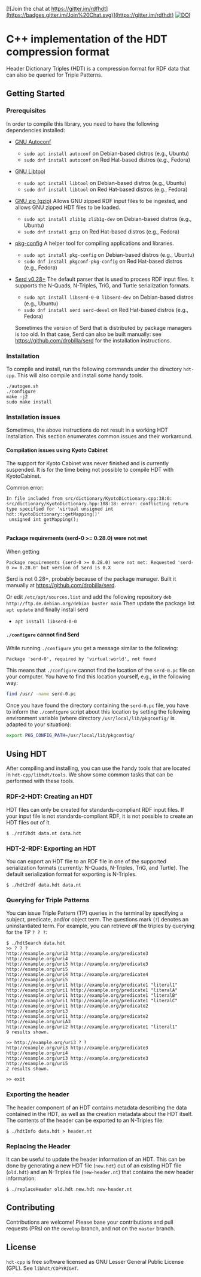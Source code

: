 [![Join the chat at https://gitter.im/rdfhdt](https://badges.gitter.im/Join%20Chat.svg)](https://gitter.im/rdfhdt)
[![DOI](https://zenodo.org/badge/DOI/10.5281/zenodo.580298.svg)](https://doi.org/10.5281/zenodo.580298)

# C++ implementation of the HDT compression format

Header Dictionary Triples (HDT) is a compression format for RDF data
that can also be queried for Triple Patterns.

## Getting Started

### Prerequisites

In order to compile this library, you need to have the following
dependencies installed:

- [GNU Autoconf](https://www.gnu.org/software/autoconf/autoconf.html)

  - `sudo apt install autoconf` on Debian-based distros (e.g., Ubuntu)
  - `sudo dnf install autoconf` on Red Hat-based distros (e.g.,
    Fedora)

- [GNU Libtool](https://www.gnu.org/software/libtool/)

  - `sudo apt install libtool` on Debian-based distros (e.g., Ubuntu)
  - `sudo dnf install libtool` on Red Hat-based distros (e.g., Fedora)

- [GNU zip (gzip)](http://www.zlib.net/) Allows GNU zipped RDF input
  files to be ingested, and allows GNU zipped HDT files to be loaded.

  - `sudo apt install zlib1g zlib1g-dev` on Debian-based distros (e.g., Ubuntu)
  - `sudo dnf install gzip` on Red Hat-based distros (e.g., Fedora)

- [pkg-config](https://www.freedesktop.org/wiki/Software/pkg-config/)
  A helper tool for compiling applications and libraries.

  - `sudo apt install pkg-config` on Debian-based distros (e.g.,
    Ubuntu)
  - `sudo dnf install pkgconf-pkg-config` on Red Hat-based distros
    (e.g., Fedora)

- [Serd v0.28+](https://github.com/drobilla/serd) The default parser
  that is used to process RDF input files.  It supports the N-Quads,
  N-Triples, TriG, and Turtle serialization formats.

  - `sudo apt install libserd-0-0 libserd-dev` on Debian-based distros
    (e.g., Ubuntu)
  - `sudo dnf install serd serd-devel` on Red Hat-based distros (e.g.,
    Fedora)
    
  Sometimes the version of Serd that is distributed by package managers
  is too old.  In that case, Serd can also be built manually: see
  https://github.com/drobilla/serd for the installation instructions.

### Installation

To compile and install, run the following commands under the directory
`hdt-cpp`.  This will also compile and install some handy tools.

```
./autogen.sh
./configure
make -j2
sudo make install
```

### Installation issues

Sometimes, the above instructions do not result in a working HDT
installation.  This section enumerates common issues and their
workaround.

#### Compilation issues using Kyoto Cabinet

The support for Kyoto Cabinet was never finished and is currently suspended. It is for the time being not possible to compile HDT with KyotoCabinet.

Common error: 
  
    In file included from src/dictionary/KyotoDictionary.cpp:38:0:
    src/dictionary/KyotoDictionary.hpp:108:18: error: conflicting return type specified for 'virtual unsigned int hdt::KyotoDictionary::getMapping()'
     unsigned int getMapping();
                  ^

#### Package requirements (serd-0 >= 0.28.0) were not met
When getting 

    Package requirements (serd-0 >= 0.28.0) were not met: Requested 'serd-0 >= 0.28.0' but version of Serd is 0.X

Serd is not 0.28+, probably because of the package manager. Built it manually at https://github.com/drobilla/serd.

  Or edit `/etc/apt/sources.list` and add the following repository
  `deb http://ftp.de.debian.org/debian buster main`
  Then update the package list `apt update` and finally install serd

  - `apt install libserd-0-0`

#### `./configure` cannot find Serd

While running `./configure` you get a message similar to the
following:

```
Package 'serd-0', required by 'virtual:world', not found
```

This means that `./configure` cannot find the location of the
`serd-0.pc` file on your computer.  You have to find this location
yourself, e.g., in the following way:

```sh
find /usr/ -name serd-0.pc
```

Once you have found the directory containing the `serd-0.pc` file, you
have to inform the `./configure` script about this location by setting
the following environment variable (where directory
`/usr/local/lib/pkgconfig/` is adapted to your situation):

```sh
export PKG_CONFIG_PATH=/usr/local/lib/pkgconfig/
```

## Using HDT

After compiling and installing, you can use the handy tools that are
located in `hdt-cpp/libhdt/tools`.  We show some common tasks that can
be performed with these tools.

### RDF-2-HDT: Creating an HDT

HDT files can only be created for standards-compliant RDF input files.
If your input file is not standards-compliant RDF, it is not possible
to create an HDT files out of it.

```
$ ./rdf2hdt data.nt data.hdt
```

### HDT-2-RDF: Exporting an HDT

You can export an HDT file to an RDF file in one of the supported
serialization formats (currently: N-Quads, N-Triples, TriG, and
Turtle).  The default serialization format for exporting is N-Triples.

```
$ ./hdt2rdf data.hdt data.nt
```

### Querying for Triple Patterns

You can issue Triple Pattern (TP) queries in the terminal by
specifying a subject, predicate, and/or object term.  The questions
mark (`?`) denotes an uninstantiated term.  For example, you can
retrieve _all_ the triples by querying for the TP `? ? ?`:

    $ ./hdtSearch data.hdt
    >> ? ? ?
    http://example.org/uri3 http://example.org/predicate3 http://example.org/uri4
    http://example.org/uri3 http://example.org/predicate3 http://example.org/uri5
    http://example.org/uri4 http://example.org/predicate4 http://example.org/uri5
    http://example.org/uri1 http://example.org/predicate1 "literal1"
    http://example.org/uri1 http://example.org/predicate1 "literalA"
    http://example.org/uri1 http://example.org/predicate1 "literalB"
    http://example.org/uri1 http://example.org/predicate1 "literalC"
    http://example.org/uri1 http://example.org/predicate2 http://example.org/uri3
    http://example.org/uri1 http://example.org/predicate2 http://example.org/uriA3
    http://example.org/uri2 http://example.org/predicate1 "literal1"
    9 results shown.

    >> http://example.org/uri3 ? ?
    http://example.org/uri3 http://example.org/predicate3 http://example.org/uri4
    http://example.org/uri3 http://example.org/predicate3 http://example.org/uri5
    2 results shown.

    >> exit

### Exporting the header

The header component of an HDT contains metadata describing the data
contained in the HDT, as well as the creation metadata about the HDT
itself.  The contents of the header can be exported to an N-Triples
file:

```
$ ./hdtInfo data.hdt > header.nt
```

### Replacing the Header

It can be useful to update the header information of an HDT.  This can
be done by generating a new HDT file (`new.hdt`) out of an existing
HDT file (`old.hdt`) and an N-Triples file (`new-header.nt`) that
contains the new header information:

```
$ ./replaceHeader old.hdt new.hdt new-header.nt
```

## Contributing

Contributions are welcome!  Please base your contributions and pull
requests (PRs) on the `develop` branch, and not on the `master`
branch.

## License

`hdt-cpp` is free software licensed as GNU Lesser General Public
License (GPL). See `libhdt/COPYRIGHT`.
